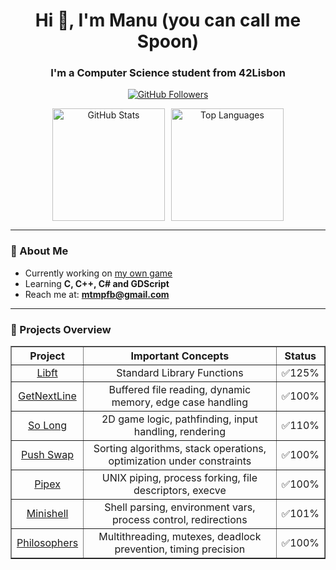 <h1 align="center">Hi 👋, I'm Manu (you can call me Spoon)</h1>
<h3 align="center">I'm a Computer Science student from 42Lisbon</h3>

<p align="center">
  <a href="https://github.com/manucovr">
    <img src="https://img.shields.io/github/followers/manucovr?label=Follow&style=social" alt="GitHub Followers">
  </a>
</p>

<div align="center" style="display: flex; justify-content: center; gap: 10px;">
  <img height="180em" src="https://github-readme-stats.vercel.app/api?username=manucovr&show_icons=true&locale=en" alt="GitHub Stats" />
  <img height="180em" src="https://github-readme-stats.vercel.app/api/top-langs?username=manucovr&show_icons=true&locale=en&layout=compact" alt="Top Languages" />
</div>

<hr>

### 🧠 About Me

- Currently working on [my own game](https://github.com/ManuCovr/Behind)
- Learning **C, C++, C# and GDScript**
- Reach me at: **mtmpfb@gmail.com**

<hr>

### 🚀 Projects Overview

<table align="center" border="1" cellspacing="0" cellpadding="8">
  <thead>
    <tr>
      <th align="center">Project</th>
      <th align="center">Important Concepts</th>
      <th align="center">Status</th>
    </tr>
  </thead>
  <tbody>
    <tr>
      <td align="center"><a href="https://github.com/ManuCovr/libft">Libft</a></td>
      <td align="center">Standard Library Functions</td>
      <td align="center">✅125%</td>
    </tr>
    <tr>
      <td align="center"><a href="https://github.com/ManuCovr/getnextline">GetNextLine</a></td>
      <td align="center">Buffered file reading, dynamic memory, edge case handling</td>
      <td align="center">✅100%</td>
    </tr>
    <tr>
      <td align="center"><a href="https://github.com/ManuCovr/so_long">So Long</a></td>
      <td align="center">2D game logic, pathfinding, input handling, rendering</td>
      <td align="center">✅110%</td>
    </tr>
    <tr>
      <td align="center"><a href="https://github.com/ManuCovr/push_swap">Push Swap</a></td>
      <td align="center">Sorting algorithms, stack operations, optimization under constraints</td>
      <td align="center">✅100%</td>
    </tr>
    <tr>
      <td align="center"><a href="https://github.com/ManuCovr/pipex">Pipex</a></td>
      <td align="center">UNIX piping, process forking, file descriptors, execve</td>
      <td align="center">✅100%</td>
    </tr>
    <tr>
      <td align="center"><a href="https://github.com/bbento-a/ProjectMinishell">Minishell</a></td>
      <td align="center">Shell parsing, environment vars, process control, redirections</td>
      <td align="center">✅101%</td>
    </tr>
    <tr>
      <td align="center"><a href="https://github.com/ManuCovr/Philo">Philosophers</a></td>
      <td align="center">Multithreading, mutexes, deadlock prevention, timing precision</td>
      <td align="center">✅100%</td>
    </tr>
  </tbody>
</table>
